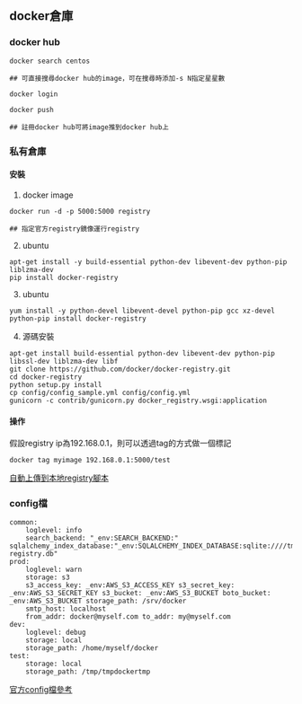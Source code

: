## docker倉庫
### docker hub
```shell
docker search centos

## 可直接搜尋docker hub的image，可在搜尋時添加-s N指定星星數

docker login

docker push

## 註冊docker hub可將image推到docker hub上
```
### 私有倉庫
#### 安裝
1. docker image
```shell
docker run -d -p 5000:5000 registry

## 指定官方registry鏡像運行registry
```

2. ubuntu
```shell
apt-get install -y build-essential python-dev libevent-dev python-pip liblzma-dev
pip install docker-registry
```

3. ubuntu
```shell
yum install -y python-devel libevent-devel python-pip gcc xz-devel 
python-pip install docker-registry
```

4. 源碼安裝
```shell
apt-get install build-essential python-dev libevent-dev python-pip libssl-dev liblzma-dev libf 
git clone https://github.com/docker/docker-registry.git
cd docker-registry
python setup.py install
cp config/config_sample.yml config/config.yml
gunicorn -c contrib/gunicorn.py docker_registry.wsgi:application

```

#### 操作
假設registry ip為192.168.0.1，則可以透過tag的方式做一個標記
```
docker tag myimage 192.168.0.1:5000/test 
```
[自動上傳到本地registry腳本](https://github.com/yeasy/docker_practice/blob/zh-Hant/_local/push_images.sh)

### config檔
```shell
common:
    loglevel: info
    search_backend: "_env:SEARCH_BACKEND:" sqlalchemy_index_database:"_env:SQLALCHEMY_INDEX_DATABASE:sqlite:////tmp/docker-registry.db"
prod:
    loglevel: warn
    storage: s3
    s3_access_key: _env:AWS_S3_ACCESS_KEY s3_secret_key: _env:AWS_S3_SECRET_KEY s3_bucket: _env:AWS_S3_BUCKET boto_bucket: _env:AWS_S3_BUCKET storage_path: /srv/docker
    smtp_host: localhost
    from_addr: docker@myself.com to_addr: my@myself.com
dev:
    loglevel: debug
    storage: local
    storage_path: /home/myself/docker
test:
    storage: local
    storage_path: /tmp/tmpdockertmp
```
[官方config檔參考](https://docs.docker.com/registry/configuration/)